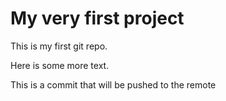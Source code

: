 # My very first project

This is my first git repo.

Here is some more text.

This is a commit that will be pushed to the remote
